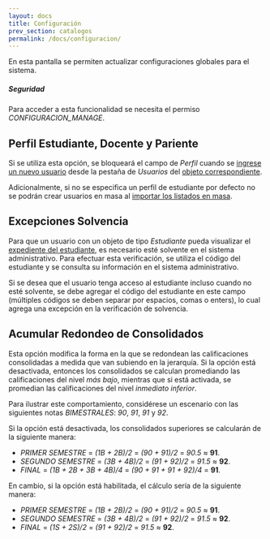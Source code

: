 ```yaml
---
layout: docs
title: Configuración
prev_section: catalogos
permalink: /docs/configuracion/
---
```


En esta pantalla se permiten actualizar configuraciones globales para el sistema.

<div class="note info">
  <h5>Seguridad</h5>
  <p>Para acceder a esta funcionalidad se necesita el permiso <i>CONFIGURACION_MANAGE</i>.</p>
</div>

## Perfil Estudiante, Docente y Pariente

Si se utiliza esta opción, se bloqueará el campo de *Perfil* cuando se [ingrese un nuevo usuario](/docs/usuarios/#crear_usuario)
desde la pestaña de *Usuarios* del [objeto correspondiente](/docs/seguridad/#objetos).

Adicionalmente, si no se especifica un perfil de estudiante por defecto no se podrán crear usuarios en masa al
[importar los listados en masa](/docs/periodo_lectivos/#importar).

## Excepciones Solvencia

Para que un usuario con un objeto de tipo *Estudiante* pueda visualizar el [expediente del estudiante](/docs/estudiantes/#expediente_del_estudiante),
es necesario esté solvente en el sistema administrativo. Para efectuar esta verificación, se utiliza el código del estudiante y se
consulta su información en el sistema administrativo.

Si se desea que el usuario tenga acceso al estudiante incluso cuando no esté solvente, se debe agregar el código del estudiante
en este campo (múltiples códigos se deben separar por espacios, comas o enters), lo cual agrega una excepción en la verificación de
solvencia.

## Acumular Redondeo de Consolidados

Esta opción modifica la forma en la que se redondean las calificaciones consolidadas a medida que van subiendo en la jerarquía.
Si la opción está desactivada, entonces los consolidados se calculan promediando las calificaciones del nivel *más bajo*, mientras
que si está activada, se promedian las calificaciones del nivel *inmediato inferior*.

Para ilustrar este comportamiento, considérese un escenario con las siguientes notas *BIMESTRALES*: *90*, *91*, *91* y *92*.

Si la opción está desactivada, los consolidados superiores se calcularán de la siguiente manera:

- *PRIMER SEMESTRE* = *(1B + 2B)/2* = *(90 + 91)/2* = *90.5* ≈ **91**.
- *SEGUNDO SEMESTRE* = *(3B + 4B)/2* = *(91 + 92)/2* = *91.5* ≈ **92**.
- *FINAL* = *(1B + 2B + 3B + 4B)/4* = *(90 + 91 + 91 + 92)/4* = **91**.

En cambio, si la opción está habilitada, el cálculo sería de la siguiente manera:

- *PRIMER SEMESTRE* = *(1B + 2B)/2* = *(90 + 91)/2* = *90.5* ≈ **91**.
- *SEGUNDO SEMESTRE* = *(3B + 4B)/2* = *(91 + 92)/2* = *91.5* ≈ **92**.
- *FINAL* = *(1S + 2S)/2* = *(91 + 92)/2* = *91.5* ≈ **92**.
